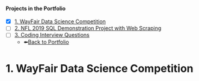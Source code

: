 #### Projects in the Portfolio
- [X] [1. WayFair Data Science Competition](WayFair%20Data%20Science%20Competition)
- [ ] [2. NFL 2019 SQL Demonstration Project with Web Scraping](NFL%202019%20SQL%20Demonstration%20Project%20with%20Web%20Scraping)
- [ ] [3. Coding Interview Questions](Coding%20Interview%20Questions)
  - :arrow_left:[Back to Portfolio](../Portfolio)



# 1. WayFair Data Science Competition









